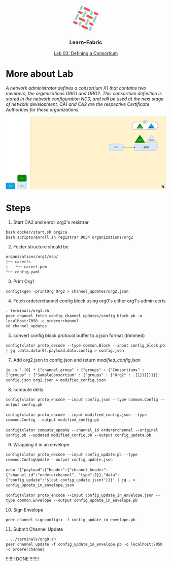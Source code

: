 <br />
<p align="center">
  <a>
    <img src="../img/fabric_logo.png" alt="Logo" width="80" height="80">
  </a>

  <h3 align="center">Learn-Fabric</h3>

  <a href="https://hyperledger-fabric.readthedocs.io/en/latest/network/network.html">
  <p align="center">
  Lab 03: Defining a Consortium
  </a>
</p>

# More about Lab
*A network administrator defines a consortium X1 that contains two members, the organizations ORG1 and ORG2. This consortium definition is stored in the network configuration NC0, and will be used at the next stage of network development. CA1 and CA2 are the respective Certificate Authorities for these organizations.*
<p align="left">
  <a>
    <img src="../img/lab03.png" alt="lab03:Adding Network Administrators">
  </a>
</p>

# Steps
1. Start CA2 and enroll org2's resistrar
```
bash docker/start.sh org2ca
bash scripts/enroll.sh registrar 9054 organizations/org2
```
2. Folder structure should be
```
organizations/org1/msp/
├── cacerts
│   └── cacert.pem
└── config.yaml
```
3. Print Org1
```
configtxgen -printOrg Org2 > channel_updates/org2.json
```
4. Fetch ordererchannel config block using org0's either org1's admin certs
```
. terminals/org1.sh
peer channel fetch config channel_updates/config_block.pb -o localhost:7050 -c ordererchannel
cd channel_updates
```
5. convert config block protocol buffer to a json format (trimmed)
```
configtxlator proto_decode --type common.Block --input config_block.pb | jq .data.data[0].payload.data.config > config.json
```
7. Add org2.json to config.json and return *modified_config.json* 
```
jq -s '.[0] * {"channel_group" : {"groups" : {"Consortiums" : {"groups" : {"SampleConsortium" : {"groups" : {"Org2" : .[1]}}}}}}}' config.json org2.json > modified_config.json
```
8. compute delta
```
configtxlator proto_encode --input config.json --type common.Config --output config.pb

configtxlator proto_encode --input modified_config.json --type common.Config --output modified_config.pb

configtxlator compute_update --channel_id ordererchannel --original config.pb --updated modified_config.pb --output config_update.pb
```
9. Wrapping it in an envelope
```
configtxlator proto_decode --input config_update.pb --type common.ConfigUpdate --output config_update.json

echo '{"payload":{"header":{"channel_header":{"channel_id":"ordererchannel", "type":2}},"data":{"config_update":'$(cat config_update.json)'}}}' | jq . > config_update_in_envelope.json

configtxlator proto_encode --input config_update_in_envelope.json --type common.Envelope --output config_update_in_envelope.pb
```
10. Sign Envelope
```
peer channel signconfigtx -f config_update_in_envelope.pb
```
11. Submit Channel Update
```
. ../terminals/org0.sh
peer channel update -f config_update_in_envelope.pb -o localhost:7050 -c ordererchannel
```
!!!!!!! DONE !!!!!!!